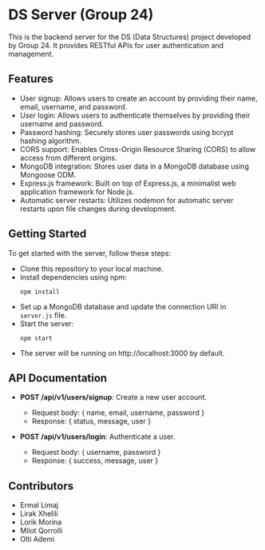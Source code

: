 # DS Server (Group 24)

This is the backend server for the DS (Data Structures) project developed by Group 24. It provides RESTful APIs for user authentication and management.

## Features

- User signup: Allows users to create an account by providing their name, email, username, and password.
- User login: Allows users to authenticate themselves by providing their username and password.
- Password hashing: Securely stores user passwords using bcrypt hashing algorithm.
- CORS support: Enables Cross-Origin Resource Sharing (CORS) to allow access from different origins.
- MongoDB integration: Stores user data in a MongoDB database using Mongoose ODM.
- Express.js framework: Built on top of Express.js, a minimalist web application framework for Node.js.
- Automatic server restarts: Utilizes nodemon for automatic server restarts upon file changes during development.

## Getting Started

To get started with the server, follow these steps:

- Clone this repository to your local machine.
- Install dependencies using npm:
  ```
  npm install
  ```
- Set up a MongoDB database and update the connection URI in `server.js` file.
- Start the server:
  ```
  npm start
  ```
- The server will be running on http://localhost:3000 by default.

## API Documentation

- **POST /api/v1/users/signup**: Create a new user account.
  - Request body: { name, email, username, password }
  - Response: { status, message, user }

- **POST /api/v1/users/login**: Authenticate a user.
  - Request body: { username, password }
  - Response: { success, message, user }

## Contributors

- Ermal Limaj
- Lirak Xhelili
- Lorik Morina
- Milot Qorrolli
- Olti Ademi
